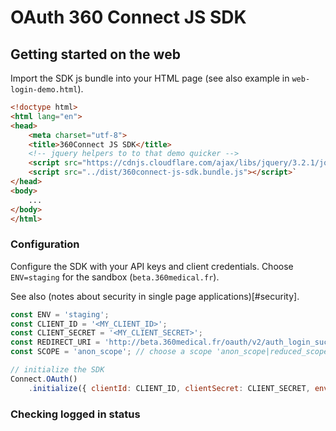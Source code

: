 # OAuth 360 Connect JS SDK

## Getting started on the web

Import the SDK js bundle into your HTML page (see also example in `web-login-demo.html`).

```html
<!doctype html>
<html lang="en">
<head>
    <meta charset="utf-8">
    <title>360Connect JS SDK</title>
    <!-- jquery helpers to to that demo quicker -->
    <script src="https://cdnjs.cloudflare.com/ajax/libs/jquery/3.2.1/jquery.slim.min.js"></script>
    <script src="../dist/360connect-js-sdk.bundle.js"></script>`
</head>
<body>
    ...
</body>
</html>
```

### Configuration

Configure the SDK with your API keys and client credentials. Choose `ENV=staging` for the sandbox (`beta.360medical.fr`).

See also (notes about security in single page applications)[#security].

```javascript
const ENV = 'staging';
const CLIENT_ID = '<MY_CLIENT_ID>';
const CLIENT_SECRET = '<MY_CLIENT_SECRET>';
const REDIRECT_URI = 'http://beta.360medical.fr/oauth/v2/auth_login_success'; // to enable the web popup
const SCOPE = 'anon_scope'; // choose a scope 'anon_scope|reduced_scope|full_scope'

// initialize the SDK
Connect.OAuth()
    .initialize({ clientId: CLIENT_ID, clientSecret: CLIENT_SECRET, environment: ENV });

```

### Checking logged in status
